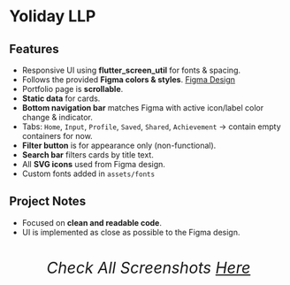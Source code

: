 # Yoliday LLP

## Features
- Responsive UI using **flutter_screen_util** for fonts & spacing.  
- Follows the provided **Figma colors & styles**. [Figma Design ](https://www.figma.com/design/bvGltb1AuJMeI4e1kA24zZ/design-test?m=auto&t=FCbvGhw5KvF4jpZu-6)  
- Portfolio page is **scrollable**.  
- **Static data** for cards.  
- **Bottom navigation bar** matches Figma with active icon/label color change & indicator.  
- Tabs: `Home`, `Input`, `Profile`, `Saved`, `Shared`, `Achievement` → contain empty containers for now.  
- **Filter button** is for appearance only (non-functional).  
- **Search bar** filters cards by title text.  
- All **SVG icons** used from Figma design.  
- Custom fonts added in `assets/fonts` 

## Project Notes
- Focused on **clean and readable code**.  
- UI is implemented as close as possible to the Figma design.  


<h1 align="center" style="border-bottom: none">
    <b>

###### Check All Screenshots [Here](https://github.com/bharathnaik2k/BMI-Check_Flutter/tree/main/screenshots) 

</h1>